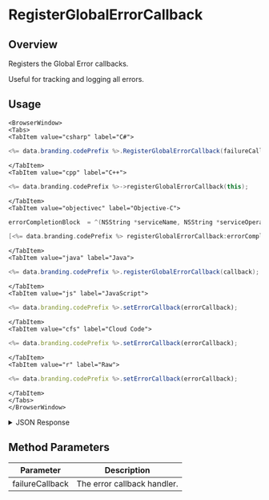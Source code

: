 # RegisterGlobalErrorCallback
## Overview
Registers the Global Error callbacks.

Useful for tracking and logging all errors.

## Usage

```mdx-code-block
<BrowserWindow>
<Tabs>
<TabItem value="csharp" label="C#">
```

```csharp
<%= data.branding.codePrefix %>.RegisterGlobalErrorCallback(failureCallback);
```

```mdx-code-block
</TabItem>
<TabItem value="cpp" label="C++">
```

```cpp
<%= data.branding.codePrefix %>->registerGlobalErrorCallback(this);
```

```mdx-code-block
</TabItem>
<TabItem value="objectivec" label="Objective-C">
```

```objectivec
errorCompletionBlock  = ^(NSString *serviceName, NSString *serviceOperation, NSInteger statusCode, NSInteger reasonCode, NSString *jsonError, BCCallbackObject cbObject) { };

[<%= data.branding.codePrefix %> registerGlobalErrorCallback:errorCompletionBlock];
```

```mdx-code-block
</TabItem>
<TabItem value="java" label="Java">
```

```java
<%= data.branding.codePrefix %>.registerGlobalErrorCallback(callback);
```

```mdx-code-block
</TabItem>
<TabItem value="js" label="JavaScript">
```

```javascript
<%= data.branding.codePrefix %>.setErrorCallback(errorCallback);
```

```mdx-code-block
</TabItem>
<TabItem value="cfs" label="Cloud Code">
```

```javascript
<%= data.branding.codePrefix %>.setErrorCallback(errorCallback);
```

```mdx-code-block
</TabItem>
<TabItem value="r" label="Raw">
```

```javascript
<%= data.branding.codePrefix %>.setErrorCallback(errorCallback);
```

```mdx-code-block
</TabItem>
</Tabs>
</BrowserWindow>
```

<details>
<summary>JSON Response</summary>

```json
// FAILURE JSON
{
	"status": 403,
	"reason_code": 40300,
	"status_message": "Message describing failure",
	"severity": "ERROR"
}
```
</details>

## Method Parameters
Parameter | Description
--------- | -----------
failureCallback | The error callback handler.


